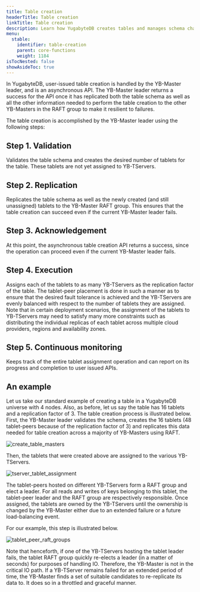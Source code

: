 ```yaml
---
title: Table creation
headerTitle: Table creation
linkTitle: Table creation
description: Learn how YugabyteDB creates tables and manages schema changes.
menu:
  stable:
    identifier: table-creation
    parent: core-functions
    weight: 1184
isTocNested: false
showAsideToc: true
---
```


In YugabyteDB, user-issued table creation is handled by the YB-Master leader, and is an asynchronous API. The
YB-Master leader returns a success for the API once it has replicated both the table schema as well
as all the other information needed to perform the table creation to the other YB-Masters in the
RAFT group to make it resilient to failures.

The table creation is accomplished by the YB-Master leader using the following steps:

## Step 1. Validation

Validates the table schema and creates the desired number of tablets for the table. These tablets
are not yet assigned to YB-TServers.

## Step 2. Replication

Replicates the table schema as well as the newly created (and still unassigned) tablets to the
YB-Master RAFT group. This ensures that the table creation can succeed even if the current YB-Master
leader fails.

## Step 3. Acknowledgement

At this point, the asynchronous table creation API returns a success, since the operation can
proceed even if the current YB-Master leader fails.

## Step 4. Execution

Assigns each of the tablets to as many YB-TServers as the replication factor of the table. The
tablet-peer placement is done in such a manner as to ensure that the desired fault tolerance is
achieved and the YB-TServers are evenly balanced with respect to the number of tablets they are
assigned. Note that in certain deployment scenarios, the assignment of the tablets to YB-TServers
may need to satisfy many more constraints such as distributing the individual replicas of each
tablet across multiple cloud providers, regions and availability zones.

## Step 5. Continuous monitoring

Keeps track of the entire tablet assignment operation and can report on its progress and completion
to user issued APIs.

## An example

Let us take our standard example of creating a table in a YugabyteDB universe with 4 nodes. Also, as
before, let us say the table has 16 tablets and a replication factor of 3. The table creation
process is illustrated below. First, the YB-Master leader validates the schema, creates the 16
tablets (48 tablet-peers because of the replication factor of 3) and replicates this data needed for
table creation across a majority of YB-Masters using RAFT.

![create_table_masters](/images/architecture/create_table_masters.png)

Then, the tablets that were created above are assigned to the various YB-TServers.

![tserver_tablet_assignment](/images/architecture/tserver_tablet_assignment.png)

The tablet-peers hosted on different YB-TServers form a RAFT group and elect a leader. For all reads
and writes of keys belonging to this tablet, the tablet-peer leader and the RAFT group are
respectively responsible. Once assigned, the tablets are owned by the YB-TServers until the
ownership is changed by the YB-Master either due to an extended failure or a future load-balancing
event.

For our example, this step is illustrated below.

![tablet_peer_raft_groups](/images/architecture/tablet_peer_raft_groups.png)

Note that henceforth, if one of the YB-TServers hosting the tablet leader fails, the tablet RAFT
group quickly re-elects a leader (in a matter of seconds) for purposes of handling IO. Therefore,
the YB-Master is not in the critical IO path. If a YB-TServer remains failed for an extended period
of time, the YB-Master finds a set of suitable candidates to re-replicate its data to. It does so in
a throttled and graceful manner.
